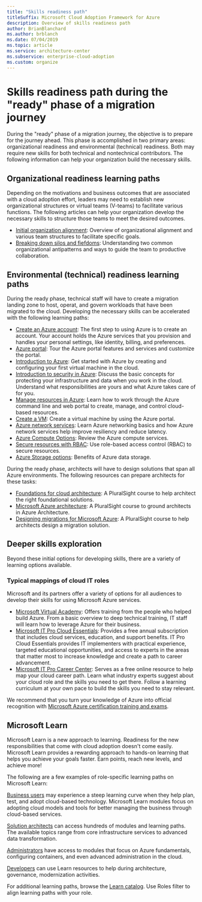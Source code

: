 ```yaml
---
title: "Skills readiness path"
titleSuffix: Microsoft Cloud Adoption Framework for Azure
description: Overview of skills readiness path
author: BrianBlanchard
ms.author: brblanch
ms.date: 07/04/2019
ms.topic: article
ms.service: architecture-center
ms.subservice: enterprise-cloud-adoption
ms.custom: organize
---
```


# Skills readiness path during the "ready" phase of a migration journey

During the "ready" phase of a migration journey, the objective is to prepare for the journey ahead. This phase is accomplished in two primary areas: organizational readiness and environmental (technical) readiness. Both may require new skills for both technical and nontechnical contributors. The following information can help your organization build the necessary skills.

## Organizational readiness learning paths

Depending on the motivations and business outcomes that are associated with a cloud adoption effort, leaders may need to establish new organizational structures or virtual teams (V-teams) to facilitate various functions. The following articles can help your organization develop the necessary skills to structure those teams to meet the desired outcomes.

- [Initial organization alignment](./index.md): Overview of organizational alignment and various team structures to facilitate specific goals.
- [Breaking down silos and fiefdoms](./fiefdoms-silos.md): Understanding two common organizational antipatterns and ways to guide the team to productive collaboration.

## Environmental (technical) readiness learning paths

During the ready phase, technical staff will have to create a migration landing zone to host, operat, and govern workloads that have been migrated to the cloud. Developing the necessary skills can be accelerated with the following learning paths:

- [Create an Azure account](/learn/modules/create-an-azure-account): The first step to using Azure is to create an account. Your account holds the Azure services that you provision and handles your personal settings, like identity, billing, and preferences.
- [Azure portal](/learn/modules/tour-azure-portal): Tour the Azure portal features and services and customize the portal.
- [Introduction to Azure](/learn/modules/welcome-to-azure): Get started with Azure by creating and configuring your first virtual machine in the cloud.
- [Introduction to security in Azure](/learn/modules/intro-to-security-in-azure): Discuss the basic concepts for protecting your infrastructure and data when you work in the cloud. Understand what responsibilities are yours and what Azure takes care of for you.
- [Manage resources in Azure](/learn/paths/manage-resources-in-azure): Learn how to work through the Azure command line and web portal to create, manage, and control cloud-based resources.
- [Create a VM](/learn/modules/create-windows-virtual-machine-in-azure): Create a virtual machine by using the Azure portal.
- [Azure network services](/learn/modules/intro-to-azure-networking): Learn Azure networking basics and how Azure network services help improve resiliency and reduce latency.
- [Azure Compute Options](/learn/modules/intro-to-azure-compute): Review the Azure compute services.
- [Secure resources with RBAC](/learn/modules/secure-azure-resources-with-rbac): Use role-based access control (RBAC) to secure resources.
- [Azure Storage options](/learn/modules/intro-to-data-in-azure/index): Benefits of Azure data storage.

During the ready phase, architects will have to design solutions that span all Azure environments. The following resources can prepare architects for these tasks:

- [Foundations for cloud architecture](https://app.pluralsight.com/library/courses/cloud-architecture-foundations/): A PluralSight course to help architect the right foundational solutions.
- [Microsoft Azure architecture](https://app.pluralsight.com/library/courses/cloud-architecture-foundations/): A PluralSight course to ground architects in Azure Architecture.
- [Designing migrations for Microsoft Azure](https://app.pluralsight.com/library/courses/cloud-architecture-foundations/): A PluralSight course to help architects design a migration solution.

## Deeper skills exploration

Beyond these initial options for developing skills, there are a variety of learning options available.

### Typical mappings of cloud IT roles

Microsoft and its partners offer a variety of options for all audiences to develop their skills for using Microsoft Azure services.

- [Microsoft Virtual Academy](https://mva.microsoft.com/product-training/microsoft-azure): Offers training from the people who helped build Azure. From a basic overview to deep technical training, IT staff will learn how to leverage Azure for their business.
- [Microsoft IT Pro Cloud Essentials](https://www.microsoft.com/azureessentials): Provides a free annual subscription that includes cloud services, education, and support benefits. IT Pro Cloud Essentials provides IT implementers with practical experience, targeted educational opportunities, and access to experts in the areas that matter most to increase knowledge and create a path to career advancement.
- [Microsoft IT Pro Career Center](https://www.microsoft.com/itpro): Serves as a free online resource to help map your cloud career path. Learn what industry experts suggest about your cloud role and the skills you need to get there. Follow a learning curriculum at your own pace to build the skills you need to stay relevant.

We recommend that you turn your knowledge of Azure into official recognition with [Microsoft Azure certification training and exams](https://www.microsoft.com/learning/azure-certification.aspx).

## Microsoft Learn

Microsoft Learn is a new approach to learning. Readiness for the new responsibilities that come with cloud adoption doesn't come easily. Microsoft Learn provides a rewarding approach to hands-on learning that helps you achieve your goals faster. Earn points, reach new levels, and achieve more!

The following are a few examples of role-specific learning paths on Microsoft Learn:

[Business users](/learn/browse/?roles=business-user) may experience a steep learning curve when they help plan, test, and adopt cloud-based technology. Microsoft Learn modules focus on adopting cloud models and tools for better managing the business through cloud-based services.

[Solution architects](/learn/browse/?roles=solution-architect) can access hundreds of modules and learning paths. The available topics range from core infrastructure services to advanced data transformation.

[Administrators](/learn/browse/?roles=administrator) have access to modules that focus on Azure fundamentals, configuring containers, and even advanced administration in the cloud.

[Developers](/learn/browse/?roles=developer&term=infrastructure) can use Learn resources to help during architecture, governance, modernization activities.

For additional learning paths, browse the [Learn catalog](/learn/browse/). Use Roles filter to align learning paths with your role.
